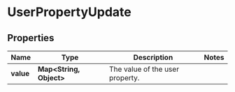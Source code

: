 # UserPropertyUpdate

## Properties
Name | Type | Description | Notes
------------ | ------------- | ------------- | -------------
**value** | **Map&lt;String, Object&gt;** | The value of the user property. | 
